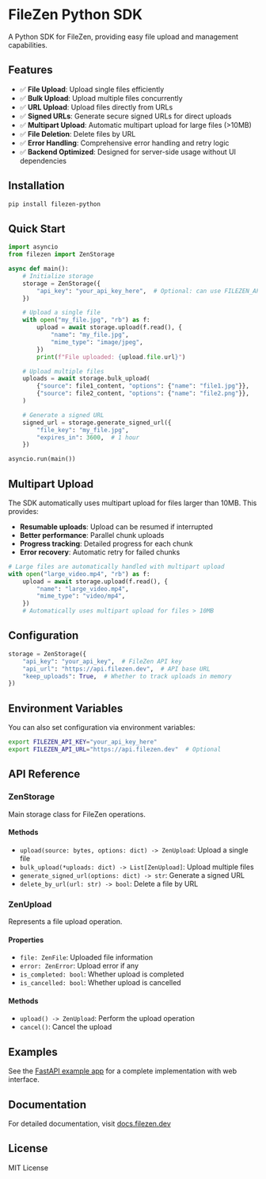# FileZen Python SDK

A Python SDK for FileZen, providing easy file upload and management capabilities.

## Features

- ✅ **File Upload**: Upload single files efficiently
- ✅ **Bulk Upload**: Upload multiple files concurrently
- ✅ **URL Upload**: Upload files directly from URLs
- ✅ **Signed URLs**: Generate secure signed URLs for direct uploads
- ✅ **Multipart Upload**: Automatic multipart upload for large files (>10MB)
- ✅ **File Deletion**: Delete files by URL
- ✅ **Error Handling**: Comprehensive error handling and retry logic
- ✅ **Backend Optimized**: Designed for server-side usage without UI dependencies

## Installation

```bash
pip install filezen-python
```

## Quick Start

```python
import asyncio
from filezen import ZenStorage

async def main():
    # Initialize storage
    storage = ZenStorage({
        "api_key": "your_api_key_here",  # Optional: can use FILEZEN_API_KEY env var
    })

    # Upload a single file
    with open("my_file.jpg", "rb") as f:
        upload = await storage.upload(f.read(), {
            "name": "my_file.jpg",
            "mime_type": "image/jpeg",
        })
        print(f"File uploaded: {upload.file.url}")

    # Upload multiple files
    uploads = await storage.bulk_upload(
        {"source": file1_content, "options": {"name": "file1.jpg"}},
        {"source": file2_content, "options": {"name": "file2.png"}},
    )

    # Generate a signed URL
    signed_url = storage.generate_signed_url({
        "file_key": "my_file.jpg",
        "expires_in": 3600,  # 1 hour
    })

asyncio.run(main())
```

## Multipart Upload

The SDK automatically uses multipart upload for files larger than 10MB. This provides:

- **Resumable uploads**: Upload can be resumed if interrupted
- **Better performance**: Parallel chunk uploads
- **Progress tracking**: Detailed progress for each chunk
- **Error recovery**: Automatic retry for failed chunks

```python
# Large files are automatically handled with multipart upload
with open("large_video.mp4", "rb") as f:
    upload = await storage.upload(f.read(), {
        "name": "large_video.mp4",
        "mime_type": "video/mp4",
    })
    # Automatically uses multipart upload for files > 10MB
```

## Configuration

```python
storage = ZenStorage({
    "api_key": "your_api_key",  # FileZen API key
    "api_url": "https://api.filezen.dev",  # API base URL
    "keep_uploads": True,  # Whether to track uploads in memory
})
```

## Environment Variables

You can also set configuration via environment variables:

```bash
export FILEZEN_API_KEY="your_api_key_here"
export FILEZEN_API_URL="https://api.filezen.dev"  # Optional
```

## API Reference

### ZenStorage

Main storage class for FileZen operations.

#### Methods

- `upload(source: bytes, options: dict) -> ZenUpload`: Upload a single file
- `bulk_upload(*uploads: dict) -> List[ZenUpload]`: Upload multiple files
- `generate_signed_url(options: dict) -> str`: Generate a signed URL
- `delete_by_url(url: str) -> bool`: Delete a file by URL

### ZenUpload

Represents a file upload operation.

#### Properties

- `file: ZenFile`: Uploaded file information
- `error: ZenError`: Upload error if any
- `is_completed: bool`: Whether upload is completed
- `is_cancelled: bool`: Whether upload is cancelled

#### Methods

- `upload() -> ZenUpload`: Perform the upload operation
- `cancel()`: Cancel the upload

## Examples

See the [FastAPI example app](../../apps/python-fastapi-server) for a complete implementation with web interface.

## Documentation

For detailed documentation, visit [docs.filezen.dev](https://docs.filezen.dev)

## License

MIT License
